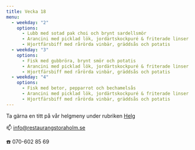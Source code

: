 ```yaml
---
title: Vecka 18
menu:
  - weekday: "2"
    options:
      - Lubb med sotad pak choi och brynt sardellsmör
      - Arancini med picklad lök, jordärtskockpuré & friterade linser
      - Hjortfärsbiff med rårörda vinbär, gräddsås och potatis
  - weekday: "3"
    options:
      - Fisk med gubbröra, brynt smör och potatis
      - Arancini med picklad lök, jordärtskockpuré & friterade linser
      - Hjortfärsbiff med rårörda vinbär, gräddsås och potatis
  - weekday: "4"
    options:
      - Fisk med betor, pepparrot och bechamelsås
      - Arancini med picklad lök, jordärtskockpuré & friterade linser
      - Hjortfärsbiff med rårörda vinbär, gräddsås och potatis
---
```

[](http://www.bjorlandagard.se)[](http://www.bjorlandagard.se)Ta gärna en titt på vår helgmeny under rubriken [Helg](https://www.restaurangstoraholm.se/helg/?i=2)

📫 info@restaurangstoraholm.se

☎️ 070-602 85 69